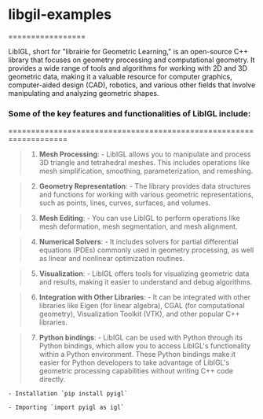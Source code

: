 # libgil-examples
=================

LibIGL, short for "librairie for Geometric Learning," is an open-source C++ library that focuses on geometry processing and computational geometry. It provides a wide range of tools and algorithms for working with 2D and 3D geometric data, making it a valuable resource for computer graphics, computer-aided design (CAD), robotics, and various other fields that involve manipulating and analyzing geometric shapes.

### Some of the key features and functionalities of LibIGL include:
===================================================================

> 1. **Mesh Processing**: 
    - LibIGL allows you to manipulate and process 3D triangle and tetrahedral meshes. This includes operations like mesh simplification, smoothing, parameterization, and remeshing.

> 2. **Geometry Representation**:
    - The library provides data structures and functions for working with various geometric representations, such as points, lines, curves, surfaces, and volumes.

> 3. **Mesh Editing**:
    - You can use LibIGL to perform operations like mesh deformation, mesh segmentation, and mesh alignment.

> 4. **Numerical Solvers**:
    - It includes solvers for partial differential equations (PDEs) commonly used in geometry processing, as well as linear and nonlinear optimization routines.

> 5. **Visualization**:
    - LibIGL offers tools for visualizing geometric data and results, making it easier to understand and debug algorithms.

> 6. **Integration with Other Libraries**:
    - It can be integrated with other libraries like Eigen (for linear algebra), CGAL (for computational geometry), Visualization Toolkit (VTK), and other popular C++ libraries.

> 7. **Python bindings**:
    - LibIGL can be used with Python through its Python bindings, which allow you to access LibIGL's functionality within a Python environment. These Python bindings make it easier for Python developers to take advantage of LibIGL's geometric processing capabilities without writing C++ code directly.

    - Installation `pip install pyigl`

    - Importing `import pyigl as igl`